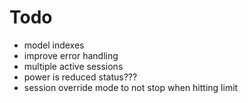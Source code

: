 # Todo

- model indexes
- improve error handling
- multiple active sessions
- power is reduced status???
- session override mode to not stop when hitting limit
